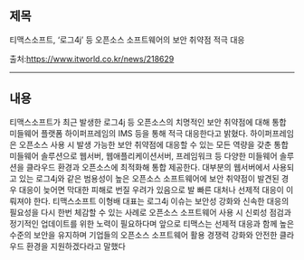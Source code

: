 ## 제목
티맥스소프트, ‘로그4j’ 등 오픈소스 소프트웨어의 보안 취약점 적극 대응

출처:<https://www.itworld.co.kr/news/218629>
***
## 내용
 티맥스소프트가 최근 발생한 로그4j 등 오픈소스의 치명적인 보안 취약점에 대해 통합 미들웨어 플랫폼 하이퍼프레임의 IMS 등을 
통해 적극 대응한다고 밝혔다. 하이퍼프레임은 오픈소스 사용 시 발생 가능한 보안 취약점에 대응할 수 있는 모든 역량을 갖춘 
통합 미들웨어 솔루션으로 웹서버, 웹애플리케이션서버, 프레임워크 등 다양한 미들웨어 솔루션을 클라우드 환경과 오픈소스에 
최적화해 통합 제공한다. 대부분의 웹서버에서 사용되고 있는 로그4j와 같은 범용성이 높은 오픈소스 소프트웨어에 보안 취약점이
 발견된 경우 대응이 늦어면 막대한 피해로 번질 우려가 있음으로 발 빠른 대처나 선제적 대응이 이뤄져야 한다. 티맥스소프트 
 이형배 대표는 로그4j 이슈는 보안성 강화와 신속한 대응의 필요성을 다시 한번 체감할 수 있는 사례로 오픈소스 소프트웨어 사용 
 시 신뢰성 점검과 정기적인 업데이트를 위한 노력이 필요하다며 앞으로 티맥스는 선제적 대응과 함께 높은 수준의 보안을 유지하며 기업들의 오픈소스 소프트웨어 활용 경쟁력 강화와 안전한 클라우드 환경을 지원하겠다라고 말했다
